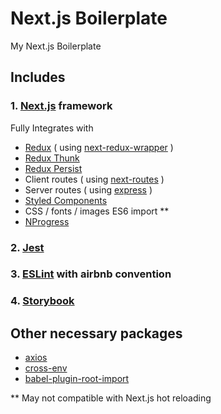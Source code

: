# Next.js Boilerplate

My Next.js Boilerplate

## Includes

### 1. [Next.js](https://github.com/zeit/next.js) framework

Fully Integrates with

* [Redux](https://github.com/reactjs/redux) ( using [next-redux-wrapper](https://github.com/kirill-konshin/next-redux-wrapper) )
* [Redux Thunk](https://github.com/gaearon/redux-thunk)
* [Redux Persist](https://github.com/rt2zz/redux-persist)
* Client routes ( using [next-routes](https://github.com/fridays/next-routes) )
* Server routes ( using [express](https://github.com/expressjs/express) )
* [Styled Components](https://github.com/styled-components/styled-components)
* CSS / fonts / images ES6 import **
* [NProgress](https://github.com/rstacruz/nprogress)

### 2. [Jest](https://facebook.github.io/jest/)
### 3. [ESLint](https://github.com/eslint/eslint) with airbnb convention
### 4. [Storybook](https://github.com/storybooks/storybook)

## Other necessary packages

* [axios](https://github.com/axios/axios)
* [cross-env](https://github.com/kentcdodds/cross-env)
* [babel-plugin-root-import](https://github.com/entwicklerstube/babel-plugin-root-import)

\*\* May not compatible with Next.js hot reloading
